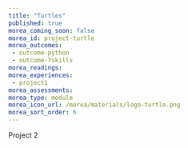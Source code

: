 ```yaml
---
title: "Turtles"
published: true
morea_coming_soon: false
morea_id: project-turtle
morea_outcomes:
 - outcome-python
 - outcome-7skills
morea_readings:
morea_experiences:
 - project1
morea_assessments:
morea_type: module
morea_icon_url: /morea/materials/logo-turtle.png
morea_sort_order: 6
---
```


Project 2